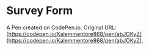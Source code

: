# Survey Form

A Pen created on CodePen.io. Original URL: [https://codepen.io/Kalemmentore868/pen/abJOKyZ](https://codepen.io/Kalemmentore868/pen/abJOKyZ).


